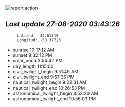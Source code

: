 ![report action](https://github.com/matiasz8/actions-for-reports/workflows/report%20action/badge.svg?branch=develop) 


## *****Last update 27-08-2020 03:43:26*****



		 Latitud: -34.61315
		 Longitud: -58.37723

 - sunrise 	 10:17:12 AM
 - sunset 	 9:32:12 PM
 - solar_noon 	 3:54:42 PM
 - day_length 	 11:15:00
 - civil_twilight_begin 	 9:51:49 AM
 - civil_twilight_end 	 9:57:35 PM
 - nautical_twilight_begin 	 9:22:31 AM
 - nautical_twilight_end 	 10:26:53 PM
 - astronomical_twilight_begin 	 8:53:20 AM
 - astronomical_twilight_end 	 10:56:03 PM
